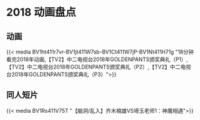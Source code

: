 # 2018 动画盘点



## 动画

{{< media BV1ht411r7vr-BV1jt411W7sb-BV1Ct411W7jP-BV1Nt411H71g
"18分钟看完2018年动画,【TV2】中二电视台2018年GOLDENPANTS颁奖典礼（P1）,【TV2】中二电视台2018年GOLDENPANTS颁奖典礼（P2）,【TV2】中二电视台2018年GOLDENPANTS颁奖典礼（P3）">}}

## 同人短片

{{< media BV1Rs411V75T
"【脑洞/乱入】齐木楠雄VS埼玉老师1：神魔相遇">}}





